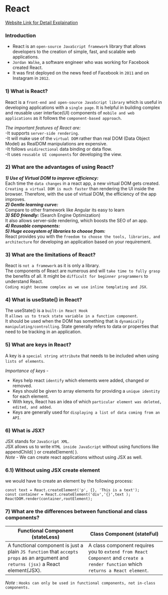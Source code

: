 # React 

[Website Link for Detail Explaination](https://www.interviewbit.com/react-interview-questions/#freshers)
### Introduction
- React is an `open-source JavaScript framework` library that allows developers to the creation of simple, fast, and scalable web applications.
- `Jordan Walke`, a software engineer who was working for Facebook created React. 
- It was first deployed on the news feed of Facebook in `2011` and on Instagram in `2012`.

### 1) What is React?
React is a `front-end and open-source JavaScript library` which is useful in developing applications with a `single page`.
 It is helpful in building complex and reusable user interface(UI) components of `mobile and web applications` as it follows the `component-based approach`.


_The important features of React are:_  
-It supports `server-side rendering`.  
-It will make use of the `virtual DOM` rather than real DOM (Data Object Model) as RealDOM manipulations are expensive.  
-It follows `unidirectional` data binding or data flow.  
-It uses `reusable UI components` for developing the view.  

### 2) What are the advantages of using React?

***1) Use of Virtual DOM to improve efficiency:***  
 Each time the `data changes` in a react app, a new virtual DOM gets created.  
 `Creating a virtual DOM is much faster` than rendering the UI inside the browser. Therefore, with the use of virtual DOM, the efficiency of the app improves.  
  ***2) Gentle learning curve:***  
 Compare to other framework like Angular its easy to learn  
 ***3) SEO friendly:***  (Search Engine Optimization)  
   It also allows server-side rendering, which boosts the SEO of an app.  
***4) Reusable components:***  
***5) Huge ecosystem of libraries to choose from:***  
 React provides you with the `freedom to choose the tools, libraries, and architecture` for developing an application based on your requirement.  

### 3) What are the limitations of React?  
React is `not a framework` as it is only a library.  
The components of React are numerous and will `take time to fully grasp` the benefits of all. 
It might be `difficult for beginner programmers` to understand React.  
`Coding might become complex as we use inline templating and JSX`.    

 ### 4) What is useState() in React?
The useState() is a `built-in React Hook`   
It `allows us to track state variable in a function component`.  
It should be used when the DOM has something that is `dynamically manipulating/controlling`.
State generally refers to data or properties that need to be tracking in an application.
    
### 5) What are keys in React?  
A key is a `special string attribute` that needs to be included when using `lists of elements`.

_Importance of keys_ -    

- Keys help react `identify` which elements were added, changed or removed.  
- Keys should be given to array elements for providing a `unique identity` for each element.  
- With keys, React has an idea of which `particular element was deleted, edited, and added`.  
- Keys are generally used for `displaying a list of data coming from an API`.

### 6) What is JSX?
JSX stands for `JavaScript XML`.  
JSX allows us to write `HTML inside JavaScript` without using functions like appendChild( ) or createElement( ).  
_Note_ - We can create react applications without using JSX as well.

### 6.1) Without using JSX create element  
we would have to create an element by the following process:  
```
const text = React.createElement('p', {}, 'This is a text');
const container = React.createElement('div','{}',text );
ReactDOM.render(container,rootElement); 
```


### 7) What are the differences between functional and class components?   


|  Functional Component (stateLess)   | Class Component  (stateFul) |
| ----------------------------------  | --------------------------- |
| A functional component is just a plain `JS function` that `accepts props` as an argument and `returns (jsx)` a React element(JSX).  |  A class component requires you to `extend from React Component` and `create a render function` which `returns a React element`. |  

_Note_ : `Hooks can only be used in functional components, not in-class components.`